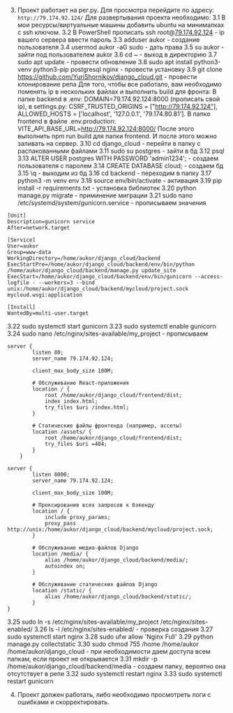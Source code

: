 3. Проект работает на рег.ру. Для просмотра перейдите по адресу: `http://79.174.92.124/` Для развертывания проекта необходимо:
3.1 В мои ресурсы/виртуальные машины добавить ubuntu на минималках с ssh ключом.
3.2 В PowerShell прописать ssh root@[79.174.92.124](http://79.174.92.124) - ip вашего сервера ввести пароль
3.3 adduser aukor - создание пользователя
3.4 usermod aukor -aG sudo - дать права
3.5 su aukor - зайти под пользователем aukor
3.6 cd ~ - выход в директорию
3.7 sudo apt update - провести обновление
3.8 sudo apt install python3-venv python3-pip postgresql nginx - провести установку
3.9 git clone https://github.com/YuriShornikov/django_cloud.git - провести клонирование репа
Для того, чтобы все работало, вам необходимо поменять ip в нескольких файлах и выполнить build для фронта:
В папке backend в .env: DOMAIN=79.174.92.124:8000 (прописать свой ip), в settings.py: CSRF_TRUSTED_ORIGINS = ["http://79.174.92.124"], ALLOWED_HOSTS = ['localhost', '127.0.0.1', '79.174.80.81']. В папке frontend в файле .env.production: VITE_API_BASE_URL=http://79.174.92.124:8000/    После этого выполнить npm run build для папки frontend. И после этого можно заливать на сервер.
3.10 cd django_cloud - перейти в папку с распакованными файлами
3.11 sudo su postgres - зайти в бд
3.12 psql
3.13 ALTER USER postgres WITH PASSWORD 'admin1234'; - создаем пользователя с паролем
3.14 CREATE DATABASE cloud; - создаем бд
3.15 \q - выходим из бд
3.16 cd backend - переходим в папку
3.17 python3 -m venv env
3.18 source env/bin/activate - активация
3.19 pip install -r requirements.txt - установка библиотек
3.20 python manage.py migrate - приминение миграции
3.21 sudo nano /etc/systemd/system/gunicorn.service - прописываем значения
```
[Unit]
Description=gunicorn service
After=network.target

[Service]
User=aukor
Group=www-data
WorkingDirectory=/home/aukor/django_cloud/backend
ExecStartPre=/home/aukor/django_cloud/backend/env/bin/python /home/aukor/django_cloud/backend/manage.py update_site
ExecStart=/home/aukor/django_cloud/backend/env/bin/gunicorn --access-logfile - --workers=3 --bind unix:/home/aukor/django_cloud/backend/mycloud/project.sock mycloud.wsgi:application

[Install]
WantedBy=multi-user.target
```
3.22 sudo systemctl start gunicorn
3.23 sudo systemctl enable gunicorn
3.24 sudo nano /etc/nginx/sites-available/my_project - прописываем
```
server {
        listen 80;
        server_name 79.174.92.124;

        client_max_body_size 100M;

        # Обслуживание React-приложения
        location / {
            root /home/aukor/django_cloud/frontend/dist;
            index index.html;
            try_files $uri /index.html;
        }

        # Статические файлы фронтенда (например, ассеты)
        location /assets/ {
            root /home/aukor/django_cloud/frontend/dist;
            try_files $uri =404;
        }
    }

server {
        listen 8000;
        server_name 79.174.92.124;

        client_max_body_size 100M;

        # Проксирование всех запросов к бэкенду
        location / {
            include proxy_params;
            proxy_pass http://unix:/home/aukor/django_cloud/backend/mycloud/project.sock;
        }

        # Обслуживание медиа-файлов Django
        location /media/ {
            alias /home/aukor/django_cloud/backend/media/;
            autoindex on;
        }

        # Обслуживание статических файлов Django
        location /static/ {
            alias /home/aukor/django_cloud/backend/static/;
        }
}
```
3.25 sudo ln -s /etc/nginx/sites-available/my_project /etc/nginx/sites-enabled/
3.26 ls -l /etc/nginx/sites-enabled/ - проверка создания
3.27 sudo systemctl start nginx
3.28 sudo ufw allow 'Nginx Full'
3.29 python manage.py collectstatic
3.30 sudo chmod 755 /home /home/aukor /home/aukor/django_cloud - при необходимости даем доступа всем папкам, если проект не открывается
3.31 mkdir -p /home/aukor/django_cloud/backend/media - создаем папку, вероятно она отсутствует в репе
3.32 sudo systemctl restart nginx
3.33 sudo systemctl restart gunicorn

4. Проект должен работать, либо необходимо просмотреть логи с ошибками и скорректировать.
        